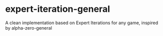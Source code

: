 # expert-iteration-general
A clean implementation based on Expert Iterations for any game, inspired by alpha-zero-general
